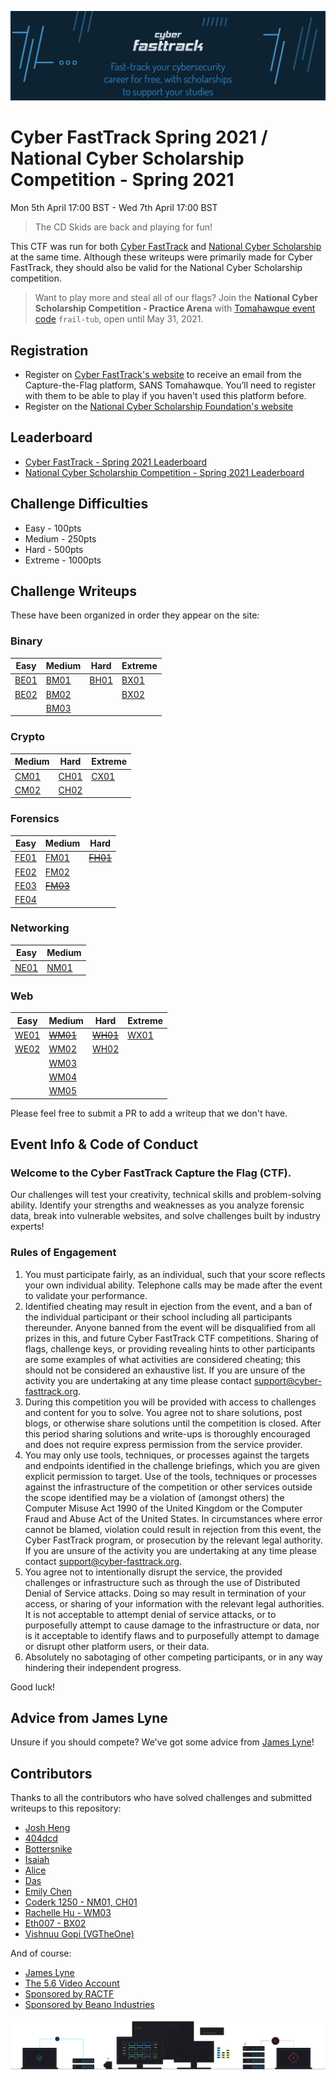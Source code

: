 ![FastTrack Logo](logo.jpg)


# Cyber FastTrack Spring 2021 / National Cyber Scholarship Competition - Spring 2021
Mon 5th April 17:00 BST - Wed 7th April 17:00 BST

> The CD Skids are back and playing for fun!

This CTF was run for both [Cyber FastTrack](https://cyber-fasttrack.org/) and [National Cyber Scholarship](https://www.nationalcyberscholarship.org/) at the same time. Although these writeups were primarily made for Cyber FastTrack, they should also be valid for the National Cyber Scholarship competition.

> Want to play more and steal all of our flags? Join the **National Cyber Scholarship Competition - Practice Arena** with [Tomahawque event code](https://www.tomahawque.com/join-event) `frail-tub`, open until May 31, 2021.

## Registration
* Register on [Cyber FastTrack's website](https://cyber-fasttrack.org/) to receive an email from the Capture-the-Flag platform, SANS Tomahawque. You’ll need to register with them to be able to play if you haven't used this platform before.
* Register on the [National Cyber Scholarship Foundation's website](https://www.nationalcyberscholarship.org/)

## Leaderboard
* [Cyber FastTrack - Spring 2021 Leaderboard](https://leaderboard.tomahawque.com/59be84c4-07c3-11eb-a736-303234643662/85fc7be248c4c75294f25cbe5e567b3e/)
* [National Cyber Scholarship Competition - Spring 2021 Leaderboard](https://leaderboard.tomahawque.com/943e22be-870a-11eb-8e55-636337383761/359e5c0b1998ff3e19014cb3b9239f64/)

## Challenge Difficulties
* Easy - 100pts
* Medium - 250pts
* Hard - 500pts
* Extreme - 1000pts

## Challenge Writeups
These have been organized in order they appear on the site:

### Binary
| Easy | Medium | Hard | Extreme |
|------|--------|------|---------|
|[BE01](Binary/BE01)|[BM01](Binary/BM01)|[BH01](Binary/BH01)|[BX01](Binary/BX01)|
|[BE02](Binary/BE02)|[BM02](Binary/BM02)||[BX02](Binary/BX02)|
||[BM03](Binary/BM03)|||

### Crypto
| Medium | Hard | Extreme |
|--------|------|---------|
|[CM01](Crypto/CM01)|[CH01](Crypto/CH01)|[CX01](Crypto/CX01)|
|[CM02](Crypto/CM02)|[CH02](Crypto/CH02)||

### Forensics
| Easy | Medium | Hard |
|------|--------|------|
|[FE01](Forensics/FE01)|[FM01](Forensics/FM01)|~~[FH01](Forensics/FH01)~~|
|[FE02](Forensics/FE02)|[FM02](Forensics/FM02)||
|[FE03](Forensics/FE03)|~~[FM03](Forensics/FM03)~~||
|[FE04](Forensics/FE04)|||

### Networking
| Easy | Medium |
|------|--------|
|[NE01](Networking/NE01)|[NM01](Networking/NM01)|

### Web
| Easy | Medium | Hard | Extreme |
|------|--------|------|---------|
|[WE01](Web/WE01)|~~[WM01](Web/WM01)~~|~~[WH01](Web/WH01)~~|[WX01](Web/WX01)|
|[WE02](Web/WE02)|[WM02](Web/WM02)|[WH02](Web/WH02)||
||[WM03](Web/WM03)|||
||[WM04](Web/WM04)|||
||[WM05](Web/WM05)|||

Please feel free to submit a PR to add a writeup that we don't have.

## Event Info & Code of Conduct
### Welcome to the Cyber FastTrack Capture the Flag (CTF).
Our challenges will test your creativity, technical skills and problem-solving ability. Identify your strengths and weaknesses as you analyze forensic data, break into vulnerable websites, and solve challenges built by industry experts!

### Rules of Engagement
1. You must participate fairly, as an individual, such that your score reflects your own individual ability. Telephone calls may be made after the event to validate your performance.
2. Identified cheating may result in ejection from the event, and a ban of the individual participant or their school including all participants thereunder. Anyone banned from the event will be disqualified from all prizes in this, and future Cyber FastTrack CTF competitions. Sharing of flags, challenge keys, or providing revealing hints to other participants are some examples of what activities are considered cheating; this should not be considered an exhaustive list. If you are unsure of the activity you are undertaking at any time please contact support@cyber-fasttrack.org.
3. During this competition you will be provided with access to challenges and content for you to solve. You agree not to share solutions, post blogs, or otherwise share solutions until the competition is closed. After this period sharing solutions and write-ups is thoroughly encouraged and does not require express permission from the service provider.
4. You may only use tools, techniques, or processes against the targets and endpoints identified in the challenge briefings, which you are given explicit permission to target. Use of the tools, techniques or processes against the infrastructure of the competition or other services outside the scope identified may be a violation of (amongst others) the Computer Misuse Act 1990 of the United Kingdom or the Computer Fraud and Abuse Act of the United States. In circumstances where error cannot be blamed, violation could result in rejection from this event, the Cyber FastTrack program, or prosecution by the relevant legal authority. If you are unsure of the activity you are undertaking at any time please contact support@cyber-fasttrack.org.
5. You agree not to intentionally disrupt the service, the provided challenges or infrastructure such as through the use of Distributed Denial of Service attacks. Doing so may result in termination of your access, or sharing of your information with the relevant legal authorities. It is not acceptable to attempt denial of service attacks, or to purposefully attempt to cause damage to the infrastructure or data, nor is it acceptable to identify flaws and to purposefully attempt to damage or disrupt other platform users, or their data.
6. Absolutely no sabotaging of other competing participants, or in any way hindering their independent progress.

Good luck!

## Advice from James Lyne
Unsure if you should compete? We've got some advice from [James Lyne](https://vimeo.com/533139549/d8fdd9fd46)!

## Contributors
Thanks to all the contributors who have solved challenges and submitted writeups to this repository:
* [Josh Heng](https://github.com/JoshHeng/)
* [404dcd](https://github.com/404dcd/)
* [Bottersnike](https://github.com/Bottersnike/)
* [Isaiah](https://github.com/RealJammy)
* [Alice](https://github.com/Alic3C)
* [Das](https://github.com/das-12)
* [Emily Chen](https://github.com/emsesc)
* [Coderk 1250 - NM01, CH01](https://github.com/coderk1250)
* [Rachelle Hu - WM03](https://github.com/jollypolly123)
* [Eth007 - BX02](https://github.com/Eth007)
* [Vishnuu Gopi (VGTheOne)](https://github.com/vgopi1)

And of course:
* [James Lyne](https://github.com/jameslyne)
* [The 5.6 Video Account](https://twitter.com/WaitingVideo)
* [Sponsored by RACTF](https://www.ractf.co.uk/)
* [Sponsored by Beano Industries](https://beano.dev/carers)

![Tomahawque Footer](footer.svg)
